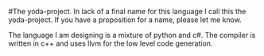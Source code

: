 #The yoda-project.
In lack of a final name for this language I call this the yoda-project.
If you have a proposition for a name, please let me know.

The language I am designing is a mixture of python and c#.
The compiler is written in c++ and uses llvm for the low level code generation.
